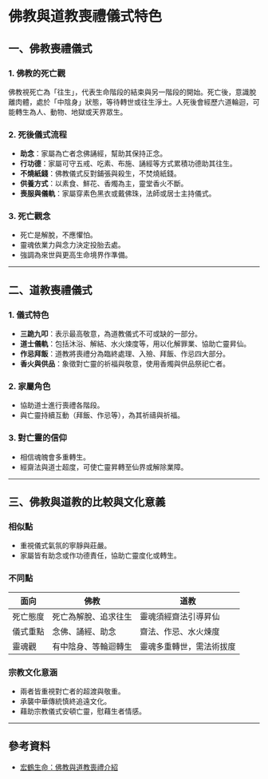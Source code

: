 
# 佛教與道教喪禮儀式特色

## 一、佛教喪禮儀式

### 1. 佛教的死亡觀
佛教視死亡為「往生」，代表生命階段的結束與另一階段的開始。死亡後，意識脫離肉體，處於「中陰身」狀態，等待轉世或往生淨土。人死後會經歷六道輪迴，可能轉生為人、動物、地獄或天界眾生。

### 2. 死後儀式流程
- **助念**：家屬為亡者念佛誦經，幫助其保持正念。
- **行功德**：家屬可守五戒、吃素、布施、誦經等方式累積功德助其往生。
- **不燒紙錢**：佛教儀式反對鋪張與殺生，不焚燒紙錢。
- **供養方式**：以素食、鮮花、香燭為主，靈堂香火不斷。
- **喪服與儀軌**：家屬穿素色黑衣或戴佛珠，法師或居士主持儀式。

### 3. 死亡觀念
- 死亡是解脫，不應懼怕。
- 靈魂依業力與念力決定投胎去處。
- 強調為來世與更高生命境界作準備。

---

## 二、道教喪禮儀式

### 1. 儀式特色
- **三跪九叩**：表示最高敬意，為道教儀式不可或缺的一部分。
- **道士儀軌**：包括沐浴、解結、水火煉度等，用以化解罪業、協助亡靈昇仙。
- **作忌拜飯**：道教將喪禮分為臨終處理、入殮、拜飯、作忌四大部分。
- **香火與供品**：象徵對亡靈的祈福與敬意，使用香燭與供品祭祀亡者。

### 2. 家屬角色
- 協助道士進行喪禮各階段。
- 與亡靈持續互動（拜飯、作忌等），為其祈禱與祈福。

### 3. 對亡靈的信仰
- 相信魂魄會多重轉生。
- 經齋法與道士超度，可使亡靈昇轉至仙界或解除業障。

---

## 三、佛教與道教的比較與文化意義

### 相似點
- 重視儀式氣氛的寧靜與莊嚴。
- 家屬皆有助念或作功德責任，協助亡靈度化或轉生。

### 不同點
| 面向 | 佛教 | 道教 |
|------|------|------|
| 死亡態度 | 死亡為解脫、追求往生 | 靈魂須經齋法引導昇仙 |
| 儀式重點 | 念佛、誦經、助念 | 齋法、作忌、水火煉度 |
| 靈魂觀 | 有中陰身、等輪迴轉生 | 靈魂多重轉世，需法術拔度 |

### 宗教文化意涵
- 兩者皆重視對亡者的超渡與敬重。
- 承襲中華傳統慎終追遠文化。
- 藉助宗教儀式安頓亡靈，慰藉生者情感。

---

## 參考資料
- [宏鶴生命：佛教與道教喪禮介紹](https://exequy.zhenhe-co.com/archives/161)
